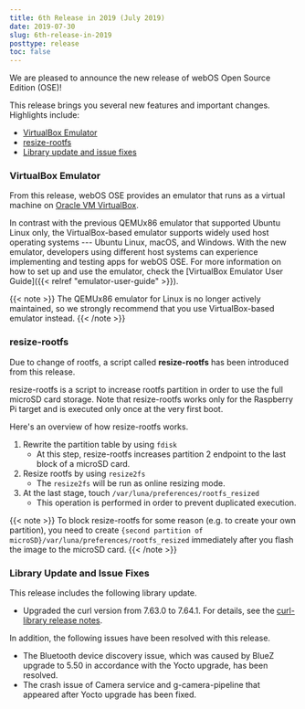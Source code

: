 ```yaml
---
title: 6th Release in 2019 (July 2019)
date: 2019-07-30
slug: 6th-release-in-2019
posttype: release
toc: false
---
```


We are pleased to announce the new release of webOS Open Source Edition (OSE)!

This release brings you several new features and important changes. Highlights include:

  - [VirtualBox Emulator](#virtualbox-emulator)
  - [resize-rootfs](#resize-rootfs)
  - [Library update and issue fixes](#library-update-and-issue-fixes)

### VirtualBox Emulator

From this release, webOS OSE provides an emulator that runs as a virtual machine on [Oracle VM VirtualBox](https://www.virtualbox.org/).

In contrast with the previous QEMUx86 emulator that supported Ubuntu Linux only, the VirtualBox-based emulator supports widely used host operating systems --- Ubuntu Linux, macOS, and Windows. With the new emulator, developers using different host systems can experience implementing and testing apps for webOS OSE. For more information on how to set up and use the emulator, check the [VirtualBox Emulator User Guide]({{< relref "emulator-user-guide" >}}).

{{< note >}}
The QEMUx86 emulator for Linux is no longer actively maintained, so we strongly recommend that you use VirtualBox-based emulator instead.
{{< /note >}}

### resize-rootfs

Due to change of rootfs, a script called **resize-rootfs** has been introduced from this release.

resize-rootfs is a script to increase rootfs partition in order to use the full microSD card storage. Note that resize-rootfs works only for the Raspberry Pi target and is executed only once at the very first boot.

Here's an overview of how resize-rootfs works.

1.  Rewrite the partition table by using `fdisk`
      - At this step, resize-rootfs increases partition 2 endpoint to the last block of a microSD card.
2.  Resize rootfs by using `resize2fs`
      - The `resize2fs` will be run as online resizing mode.
3.  At the last stage, touch `/var/luna/preferences/rootfs_resized`
      - This operation is performed in order to prevent duplicated execution.

{{< note >}}
To block resize-rootfs for some reason (e.g. to create your own partition), you need to create `{second partition of microSD}/var/luna/preferences/rootfs_resized` immediately after you flash the image to the microSD card.
{{< /note >}}

### Library Update and Issue Fixes

This release includes the following library update.

  - Upgraded the curl version from 7.63.0 to 7.64.1. For details, see the [curl-library release notes](https://curl.haxx.se/mail/lib-2019-03/0126.html).

In addition, the following issues have been resolved with this release.

  - The Bluetooth device discovery issue, which was caused by BlueZ upgrade to 5.50 in accordance with the Yocto upgrade, has been resolved.
  - The crash issue of Camera service and g-camera-pipeline that appeared after Yocto upgrade has been fixed.

